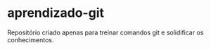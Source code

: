 # aprendizado-git

Repositório criado apenas para treinar comandos git e solidificar os conhecimentos.
